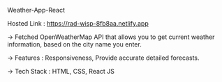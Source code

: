 Weather-App-React

Hosted Link : https://rad-wisp-8fb8aa.netlify.app

-> Fetched OpenWeatherMap API that allows you to get current weather information, based on the city name you enter.

-> Features : Responsiveness, Provide accurate detailed forecasts.

-> Tech Stack : HTML, CSS, React JS
